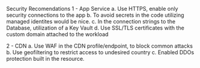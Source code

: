Security Recomendations
1 - App Service
a. Use HTTPS, enable only security connections to the app
b. To avoid secrets in the code utilizing managed identites would be nice.
c. In the connection strings to the Database, utilization of a Key Vault
d. Use SSL/TLS certificates with the custom domain attached to the workload

2 - CDN
a. Use WAF in the CDN profile/endpoint, to block common attacks
b. Use geofiltering to restrict access to undesired country
c. Enabled DDOs protection built in the resource.